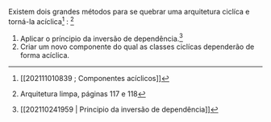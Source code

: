 Existem dois grandes métodos para se quebrar uma arquitetura ciclíca e torná-la acíclica[^3] : [^2]  
1. Aplicar o príncipio da inversão de dependência.[^1]  
2. Criar um novo componente do qual as classes ciclícas dependerão de forma acíclica.  
		

[^1]: [[202110241959 | Principio da inversão de dependência]]  
[^2]: Arquitetura limpa, páginas 117 e 118  
[^3]: [[202111010839 ; Componentes acíclicos]]  